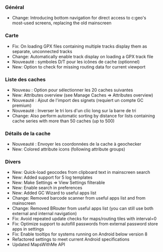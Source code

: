 ### Général
- Change: Introducing bottom navigation for direct access to c:geo's most-used screens, replacing the old mainscreen

### Carte
- Fix: On loading GPX files containing multiple tracks display them as separate, unconnected tracks
- Change: Automatically enable track display on loading a GPX track file
- Nouveauté : symboles D/T pour les icônes de cache (optionnel)
- New: Option to check for missing routing data for current viewport

### Liste des caches
- Nouveau : Option pour sélectionner les 20 caches suivantes
- New: Attributes overview (see Manage Caches => Attributes overview)
- Nouveauté : Ajout de l'import des signets (requiert un compte GC premium)
- Nouveauté : Inverser le tri lors d'un clic long sur la barre de tri
- Change: Also perform automatic sorting by distance for lists containing cache series with more than 50 caches (up to 500)

### Détails de la cache
- Nouveauté : Envoyer les coordonnées de la cache à geochecker
- New: Colored attribute icons (following attribute groups)

### Divers
- New: Quick-load geocodes from clipboard text in mainscreen search
- New: Added support for 5 log templates
- New: Make Settings => View Settings filterable
- New: Enable search in preferences
- New: Added GC Wizard to useful apps list
- Change: Removed barcode scanner from useful apps list and from mainscreen
- Change: Removed BRouter from useful apps list (you can still use both external and internal navigation)
- Fix: Avoid repeated update checks for maps/routing tiles with interval=0
- Fix: Optimize support to autofill passwords from external password store apps in settings
- Fix: Enable tooltips for systems running on Android below version 8
- Refactored settings to meet current Android specifications
- Updated MapsWithMe API
